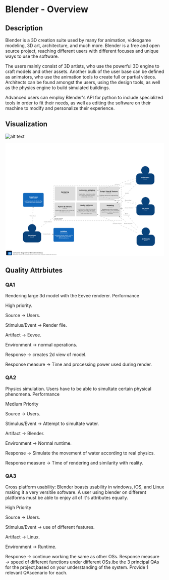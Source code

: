 # Blender - Overview

## Description

Blender is a 3D creation suite used by many for animation, videogame modeling, 3D art, architecture, and much more. Blender is a free and open source project, reaching different users with different focuses and unique ways to use the software. 

The users mainly consist of 3D artists, who use the powerful 3D engine to craft models and other assets. Another bulk of the user base can be defined as animators, who use the animation tools to create full or partial videos. Architects can be found amongst the users, using the design tools, as well as the physics engine to build simulated buildings. 

Advanced users can employ Blender's API for python to include specialized tools in order to fit their needs, as well as editing the software on their machine to modify and personalize their experience.

## Visualization

![alt text](assets/structurizr_Context.png "Context View")

![alt text](assets/BlenderView1.png "Container View")

## Quality Attrbiutes

### QA1
Rendering large 3d model with the Eevee renderer. Performance

High priority.

Source → Users.

Stimulus/Event → Render file.

Artifact → Eevee.

Environment → normal operations.

Response → creates 2d view of model.

Response measure → Time and processing power used during render.

### QA2
Physics simulation. Users have to be able to simultate certain physical phenomena.
Performance

Medium Priority

Source → Users.

Stimulus/Event → Attempt to simultate water.

Artifact → Blender.

Environment → Normal runtime.

Response → Simulate the movement of water according to real physics.

Response measure → Time of rendering and similarity with reality.

### QA3
Cross platform usability: Blender boasts usability in windows, iOS, and Linux making it a very versitile software. A user using blender on different platforms must be able to enjoy all of it's attributes equally.

High Priority

Source → Users.

Stimulus/Event → use of different features.

Artifact → Linux.

Environment → Runtime.

Response → continue working the same as other OSs.
Response measure → speed of different functions under different OSs.ibe the 3 principal QAs for the project,based on your understanding of the system.  Provide 1 relevant QAscenario for each.
